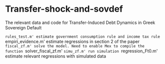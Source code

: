 # Transfer-shock-and-sovdef
The relevant data and code for Transfer-Induced Debt Dynamics in Greek Sovereign Default

`rules_test.m' estimate government consumption rule and income tax rule
`empiri_evidence.m' estimate regressions in section 2 of the paper
`fiscal_zf.m' solve the model. Need to enable Mex to compile the function `solver_fiscal_zf.m'
`simu_zf.m' run simulation
`regression_Ft0.m' estimate relevant regressions with simulated data
